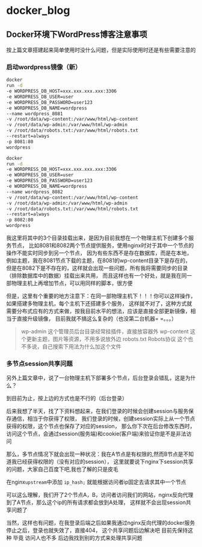 # docker_blog

## Docker环境下WordPress博客注意事项

按上篇文章搭建起来简单使用时没什么问题，但是实际使用时还是有些需要注意的


###  启动wordpress镜像（新）

```sh
docker 
run -d 
-e WORDPRESS_DB_HOST=xxx.xxx.xxx.xxx:3306 
-e WORDPRESS_DB_USER=user 
-e WORDPRESS_DB_PASSWORD=user123 
-e WORDPRESS_DB_NAME=wordpress 
--name wordpress_8081 
-v /root/data/wp-content:/var/www/html/wp-content 
-v /root/data/wp-admin:/var/www/html/wp-admin 
-v /root/data/robots.txt:/var/www/html/robots.txt 
--restart=always 
-p 8081:80 
wordpress

docker 
run -d 
-e WORDPRESS_DB_HOST=xxx.xxx.xxx.xxx:3306 
-e WORDPRESS_DB_USER=user 
-e WORDPRESS_DB_PASSWORD=user123 
-e WORDPRESS_DB_NAME=wordpress 
--name wordpress_8082 
-v /root/data/wp-content:/var/www/html/wp-content 
-v /root/data/wp-admin:/var/www/html/wp-admin 
-v /root/data/robots.txt:/var/www/html/robots.txt 
--restart=always 
-p 8082:80 
wordpress
```

我这里将其中的3个目录挂载出来，是因为目前我想在一个物理主机下创建多个服务节点，
比如8081和8082两个节点提供服务，使用nginx时对于其中一个节点的操作不能实时同步到另一个节点，
因为有些东西不是存在数据库，而是在本地，例如主题，我在8081节点下载的主题，在8081的wp-content目录下是存在的，
但是在8082下是不存在的，这样就会出现一些问题，所有我将需要同步的目录（排除数据库中的数据）挂载出来共用，
而且这样也有一个好处，就是我在同一部物理主机上再增加节点，可以用同样的脚本，很方便

但是，这里有个重要的地方注意下：在同一部物理主机下！！！你可以这样操作，如果搭建多物理主机，每个主机下还搭建多个服务，
这样就不对了，这种方式就需要分布式应有的方式来做，按我目前水平的想法，应该是直接全部更新镜像，相当于直接升级镜像，
目前我就不搞这么复杂的（也没第二台机器= =。。。）

> wp-admin 这个管理员后台目录经常挂插件，直接放容器外
> wp-content 这个更新主题，图片等资源，不用多说放外边
> robots.txt Robots协议 这个也不多说，自己搜索下用法为什么加这个文件

###  多节点session共享问题

另外上篇文章中，说了一台物理主机下部署多个节点，后台登录会错乱，这是为什么？

到目前为止，按上边的方式也是不行的（后台登录）

后来我想了半天，找了下资料想起来，在我们登录的时候会创建session与服务保存通信，相当于你获得了权限，
我们登录的时候，创建session实际上从一个节点获得的权限，这个节点也保存了对应的session，
那么你下次在后台修改东西时，访问这个节点，会通过session(服务端)和cookie(客户端)来验证你是不是非法访问

那么，多节点情况下就会出现一种状况：我在A节点是有权限的,然而B节点是不知道我已经获得权限的（没有对应的session），
这里就要说下nginx下session共享的问题，大家自己百度下吧,我也了解的只是皮毛

在nginx`upstream`中添加 `ip_hash;` 就能根据访问者ip固定去请求其中一个节点

可以这么理解，我们开了2个节点A，B，访问者访问我们的网站，nginx反向代理到了A节点，那么这个ip的所有请求都会放到A处理，
这样就不会出现session共享问题了

当然，这样也有问题，在我登录后端之后如果我通过nginx反向代理的docker服务停止之后，登录也就失效了，直接404，
这个共享问题后边解决吧 目前先保持这种 毕竟 访问人也不多 后边我找到别的方式来处理共享问题
